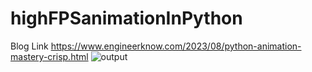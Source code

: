 # highFPSanimationInPython
Blog Link https://www.engineerknow.com/2023/08/python-animation-mastery-crisp.html
![output](https://github.com/AmitMourya1322/highFPSanimationInPython/assets/30823625/20216469-7b51-462b-a8bd-3a222168b6b9)

